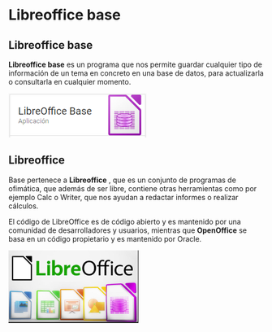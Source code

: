 # Libreoffice base

## Libreoffice base

**Libreoffice base** es un programa que nos permite guardar cualquier tipo de información de un tema en concreto en una base de datos, para actualizarla o consultarla en cualquier momento.

![](media/image1.png)

## Libreoffice

Base pertenece a **Libreoffice** , que es un conjunto de programas de ofimática, que además de ser libre, contiene otras herramientas como por ejemplo Calc o Writer, que nos ayudan a redactar informes o realizar cálculos.

El código de LibreOffice es de código abierto y es mantenido por una comunidad de desarrolladores y usuarios, mientras que **OpenOffice** se basa en un código propietario y es mantenido por Oracle.

![](media/image2.png)